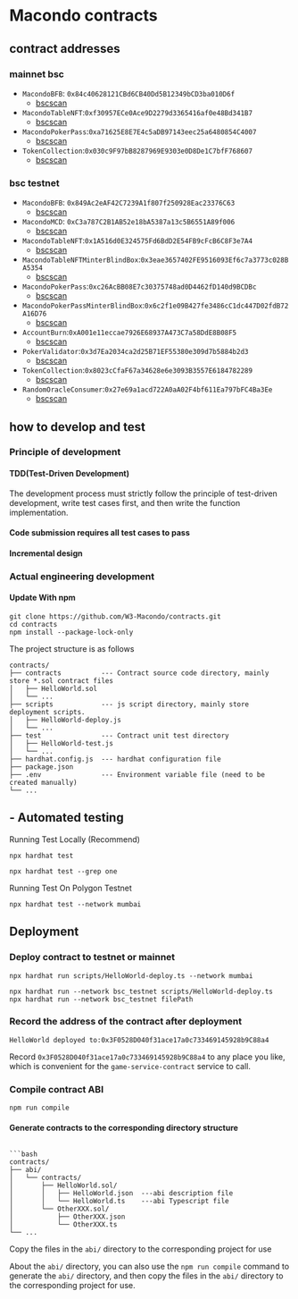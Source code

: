 # Macondo contracts

## contract addresses

### mainnet bsc

- `MacondoBFB`: `0x84c40628121CBd6CB40Dd5B12349bCD3ba010D6f`
  - [bscscan](https://bscscan.com/address/0x84c40628121CBd6CB40Dd5B12349bCD3ba010D6f)
- `MacondoTableNFT`:`0xf30957ECe0Ace9D2279d3365416af0e48Bd341B7`
  - [bscscan](https://bscscan.com/address/0xf30957ECe0Ace9D2279d3365416af0e48Bd341B7)
- `MacondoPokerPass`:`0xa71625E8E7E4c5aDB97143eec25a6480854C4007`
  - [bscscan](https://bscscan.com/address/0xa71625E8E7E4c5aDB97143eec25a6480854C4007)
- `TokenCollection`:`0x030c9F97bB8287969E9303e0D8De1C7bfF768607`
  - [bscscan](https://bscscan.com/address/0x030c9F97bB8287969E9303e0D8De1C7bfF768607)

### bsc testnet

- `MacondoBFB`: `0x849Ac2eAF42C7239A1f807f250928Eac23376C63`
  - [bscscan](https://testnet.bscscan.com/address/0x849Ac2eAF42C7239A1f807f250928Eac23376C63)
- `MacondoMCD`: `0xC3a787C2B1AB52e18bA5387a13c5B6551A89f006`
  - [bscscan](https://testnet.bscscan.com/address/0xC3a787C2B1AB52e18bA5387a13c5B6551A89f006)
- `MacondoTableNFT`:`0x1A516d0E324575Fd6BdD2E54FB9cFcB6C8F3e7A4`
  - [bscscan](https://testnet.bscscan.com/address/0x1A516d0E324575Fd6BdD2E54FB9cFcB6C8F3e7A4)
- `MacondoTableNFTMinterBlindBox`:`0x3eae3657402FE9516093Ef6c7a3773c028BA5354`
  - [bscscan](https://testnet.bscscan.com/address/0x3eae3657402FE9516093Ef6c7a3773c028BA5354)
- `MacondoPokerPass`:`0xc26AcBB08E7c30375748ad0D4462fD140d9BCDBc`
  - [bscscan](https://testnet.bscscan.com/address/0xc26AcBB08E7c30375748ad0D4462fD140d9BCDBc)
- `MacondoPokerPassMinterBlindBox`:`0x6c2f1e09B427fe3486cC1dc447D02fdB72A16D76`
  - [bscscan](https://testnet.bscscan.com/address/0x6c2f1e09B427fe3486cC1dc447D02fdB72A16D76)
- `AccountBurn`:`0xA001e11eccae7926E68937A473C7a58DdE8B08F5`
  - [bscscan](https://testnet.bscscan.com/address/0xA001e11eccae7926E68937A473C7a58DdE8B08F5)
- `PokerValidator`:`0x3d7Ea2034ca2d25B71EF55380e309d7b5884b2d3`
  - [bscscan](https://testnet.bscscan.com/address/0x3d7Ea2034ca2d25B71EF55380e309d7b5884b2d3)
- `TokenCollection`:`0x8023cCfaF67a34628e6e3093B3557E6184782289`
  - [bscscan](https://testnet.bscscan.com/address/0x8023cCfaF67a34628e6e3093B3557E6184782289)
- `RandomOracleConsumer`:`0x27e69a1acd722A0aA02F4bf611Ea797bFC4Ba3Ee`
  - [bscscan](https://testnet.bscscan.com/address/0x27e69a1acd722A0aA02F4bf611Ea797bFC4Ba3Ee)

## how to develop and test

### Principle of development

#### TDD(Test-Driven Development)

The development process must strictly follow the principle of test-driven development, write test cases first, and then write the function implementation.

#### Code submission requires all test cases to pass

#### Incremental design

### Actual engineering development

#### Update With npm

```shell
git clone https://github.com/W3-Macondo/contracts.git
cd contracts
npm install --package-lock-only
```

The project structure is as follows

```shell
contracts/
├── contracts          --- Contract source code directory, mainly store *.sol contract files
│   ├── HelloWorld.sol
│   └── ...
├── scripts            --- js script directory, mainly store deployment scripts.
│   ├── HelloWorld-deploy.js
│   └── ...
├── test               --- Contract unit test directory
│   ├── HelloWorld-test.js
│   └── ...
├── hardhat.config.js  --- hardhat configuration file
├── package.json
├── .env               --- Environment variable file (need to be created manually)
└── ...
```

## - Automated testing

Running Test Locally (Recommend)

```shell
npx hardhat test
```

```shell
npx hardhat test --grep one
```

Running Test On Polygon Testnet

```shell
npx hardhat test --network mumbai
```

## Deployment

### Deploy contract to testnet or mainnet

```shell
npx hardhat run scripts/HelloWorld-deploy.ts --network mumbai
```

```shell
npx hardhat run --network bsc_testnet scripts/HelloWorld-deploy.ts
npx hardhat run --network bsc_testnet filePath
```

### Record the address of the contract after deployment

```shell
HelloWorld deployed to:0x3F0528D040f31ace17a0c733469145928b9C88a4
```

Record `0x3F0528D040f31ace17a0c733469145928b9C88a4` to any place you like, which is convenient for the `game-service-contract` service to call.

### Compile contract ABI

```shell
npm run compile
```

#### Generate contracts to the corresponding directory structure

````shell

```bash
contracts/
├── abi/
│   └── contracts/
│       ├── HelloWorld.sol/
│       │   ├── HelloWorld.json  ---abi description file
│       │   └── HelloWorld.ts    ---abi Typescript file
│       └── OtherXXX.sol/
│           ├── OtherXXX.json
│           └── OtherXXX.ts
└── ...
````

Copy the files in the `abi/` directory to the corresponding project for use

About the `abi/` directory, you can also use the `npm run compile` command to generate the `abi/` directory, and then copy the files in the `abi/` directory to the corresponding project for use.
